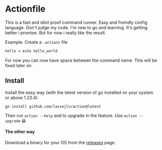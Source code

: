 # Actionfile

This is a fast and idiot proof command runner. Easy and freindly config language. Don't judge my code. I'm new to go and learning. It's getting better i promise. But for now i really like the result.

Example. Create a `.actions` file

```txt
hello = echo hello_world
```

For now you can now have space between the command name. This will be fixed later on.

## Install

Install the easy way (with the latest version of go installed on your system or above 1.23.4)

```
go install github.com/lassejlv/action@latest
```

Then run `action --help` and to upgrade in the feature. Use `action --upgrade` 😀

#### The other way

Download a binary for your OS from the [releases](github.com/lassejlv/action/releases) page.
